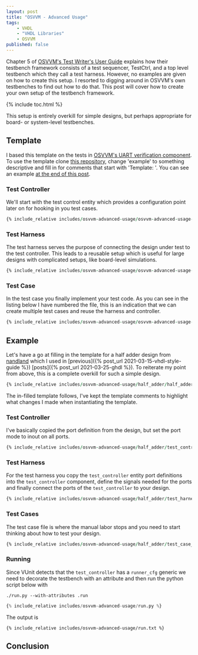 ```yaml
---
layout: post
title: "OSVVM - Advanced Usage"
tags:
    - VHDL
    - "VHDL Libraries"
    - OSVVM
published: false
---
```


Chapter 5 of [OSVVM's Test Writer's User Guide](https://github.com/OSVVM/Documentation/blob/master/OSVVM_test_writers_user_guide.pdf) explains how their testbench framework consists of a test sequencer, TestCtrl, and a top level testbench which they call a test harness. However, no examples are given on how to create this setup. I resorted to digging around in OSVVM's own testbenches to find out how to do that. This post will cover how to create your own setup of the testbench framework.

{% include toc.html %}

This setup is entirely overkill for simple designs, but perhaps appropriate for board- or system-level testbenches.

## Template

I based this template on the tests in [OSVVM's UART verification component](https://github.com/OSVVM/UART/blob/ec0e17f6622145173754d6b56f78d86cf92cd249/testbench/TbUart_Checkers1.vhd). To use the template clone [this repository](https://github.com/sturla22/osvvm_advanced_template), change 'example' to something descriptive and fill in for comments that start with 'Template: '. You can see an example [at the end of this post](#example).

### Test Controller

We'll start with the test control entity which provides a configuration point later on for hooking in you test cases.

```vhdl
{% include_relative includes/osvvm-advanced-usage/osvvm-advanced-usage-template/example/test_controller.vhd %}
```

### Test Harness

The test harness serves the purpose of connecting the design under test to the test controller. This leads to a reusable setup which is useful for large designs with complicated setups, like board-level simulations.

```vhdl
{% include_relative includes/osvvm-advanced-usage/osvvm-advanced-usage-template/example/test_harness.vhd %}
```

### Test Case

In the test case you finally implement your test code. As you can see in the listing below I have numbered the file, this is an indication that we can create multiple test cases and reuse the harness and controller.

```vhdl
{% include_relative includes/osvvm-advanced-usage/osvvm-advanced-usage-template/example/test_case_1.vhd %}
```

## Example

Let's have a go at filling in the template for a half adder design from [nandland](https://www.nandland.com/vhdl/modules/module-half-adder.html) which I used in [previous]({% post_url 2021-03-15-vhdl-style-guide %}) [posts]({% post_url 2021-03-25-ghdl %}). To reiterate my point from above, this is a complete overkill for such a simple design.

```vhdl
{% include_relative includes/osvvm-advanced-usage/half_adder/half_adder.vhd %}
```

The in-filled template follows, I've kept the template comments to highlight what changes I made when instantiating the template.

### Test Controller

I've basically copied the port definition from the design, but set the port mode to inout on all ports.

```vhdl
{% include_relative includes/osvvm-advanced-usage/half_adder/test_controller.vhd %}
```

### Test Harness

For the test harness you copy the `test_controller` entity port definitions into the `test_controller` component, define the signals needed for the ports and finally connect the ports of the `test_controller` to your design.

```vhdl
{% include_relative includes/osvvm-advanced-usage/half_adder/test_harness.vhd %}
```

### Test Cases

The test case file is where the manual labor stops and you need to start thinking about how to test your design.

```vhdl
{% include_relative includes/osvvm-advanced-usage/half_adder/test_case_1.vhd %}
```

### Running

Since VUnit detects that the `test_controller` has a `runner_cfg` generic we need to decorate the testbench with an attribute and then run the python script below with

`./run.py --with-attributes .run`

```python
{% include_relative includes/osvvm-advanced-usage/run.py %}
```

The output is

```
{% include_relative includes/osvvm-advanced-usage/run.txt %}
```

## Conclusion



